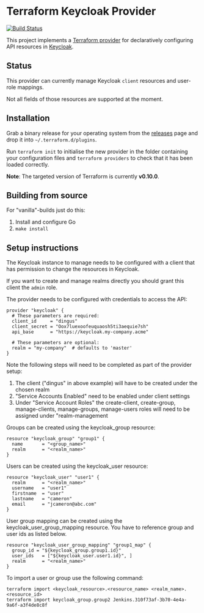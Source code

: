 Terraform Keycloak Provider
===========================

[![Build Status](https://travis-ci.org/tazjin/terraform-provider-keycloak.svg?branch=master)](https://travis-ci.org/tazjin/terraform-provider-keycloak)

This project implements a [Terraform provider][] for declaratively configuring
API resources in [Keycloak][].

## Status

This provider can currently manage Keycloak `client` resources and user-role mappings.

Not all fields of those resources are supported at the moment.

## Installation

Grab a binary release for your operating system from the [releases][] page and drop it into
`~/.terraform.d/plugins`.

Run `terraform init` to initialise the new provider in the folder containing your configuration
files and `terraform providers` to check that it has been loaded correctly.

**Note**: The targeted version of Terraform is currently **v0.10.0**.

## Building from source

For "vanilla"-builds just do this:

1. Install and configure Go
2. `make install`

## Setup instructions

The Keycloak instance to manage needs to be configured with a client that has
permission to change the resources in Keycloak.

If you want to create and manage realms directly you should grant this client
the `admin` role.

The provider needs to be configured with credentials to access the API:

```
provider "keycloak" {
  # These parameters are required:
  client_id     = "dingus"
  client_secret = "Oox7luexoofeuquaosh5ti3aequie7sh"
  api_base      = "https://keycloak.my-company.acme"
  
  # These parameters are optional:
  realm = "my-company"  # defaults to 'master'
}
```
Note the following steps will need to be completed as part of the provider setup: 
1. The client ("dingus" in above example) will have to be created under the chosen realm
2. "Service Accounts Enabled" need to be enabled under client settings
3. Under "Service Account Roles" the create-client, create-group, manage-clients, manage-groups, manage-users roles will need to be assigned under "realm-management

Groups can be created using the keycloak_group resource:
```
resource "keycloak_group" "group1" {
  name       = "<group_name>"
  realm      = "<realm_name>"
}

```

Users can be created using the keycloak_user resource:
```
resource "keycloak_user" "user1" {
  realm      = "<realm_name>"
  username   = "user1"
  firstname  = "user"
  lastname   = "cameron"
  email      = "jcameron@abc.com"
}
```

User group mapping can be created using the keycloak_user_group_mapping resource. You have to reference group and user ids as listed below. 
```
resource "keycloak_user_group_mapping" "group1_map" {
  group_id = "${keycloak_group.group1.id}"
  user_ids   = ["${keycloak_user.user1.id}", ]
  realm      = "<realm_name>"
}

```
To import a user or group use the following command:
```
terraform import <keycloak_resource>.<resource_name> <realm_name>.<resource_id>
terraform import keycloak_group.group2 Jenkins.310f73af-3b70-4e4a-9a6f-a3f4de8c8f
```

[Terraform provider]: https://www.terraform.io/docs/plugins/provider.html
[Keycloak]: http://www.keycloak.org/
[configure]: https://www.terraform.io/docs/plugins/basics.html#installing-a-plugin
[releases]: https://github.com/tazjin/terraform-provider-keycloak/releases
